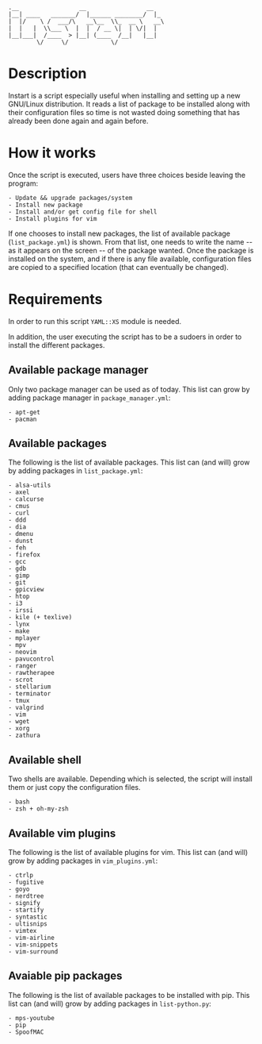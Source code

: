     .__                 __                 __   
    |__| ____   _______/  |______ ________/  |_ 
    |  |/    \ /  ___/\   __\__  \\_  __ \   __\
    |  |   |  \\___ \  |  |  / __ \|  | \/|  |  
    |__|___|  /____  > |__| (____  /__|   |__|  
            \/     \/            \/             

# Description
Instart is a script especially useful when installing and setting up a new
GNU/Linux distribution. It reads a list of package to be installed along
with their configuration files so time is not wasted doing something that
has already been done again and again before.

# How it works
Once the script is executed, users have three choices beside leaving the
program:

    - Update && upgrade packages/system
    - Install new package
    - Install and/or get config file for shell
    - Install plugins for vim

If one chooses to install new packages, the list of available package
(`list_package.yml`) is shown. From that list, one needs to write the name
-- as it appears on the screen -- of the package wanted.
Once the package is installed on the system, and if there is any file
available, configuration files are copied to a specified location (that can
eventually be changed).

# Requirements
In order to run this script `YAML::XS` module is needed.

In addition, the user executing the script has to be a sudoers in order
to install the different packages.

## Available package manager
Only two package manager can be used as of today. This list can grow by adding
package manager in `package_manager.yml`:

    - apt-get
    - pacman
    
## Available packages
The following is the list of available packages. This list can (and will) 
grow by adding packages in `list_package.yml`:

    - alsa-utils
    - axel
    - calcurse
    - cmus
    - curl
    - ddd
    - dia
    - dmenu
    - dunst
    - feh
    - firefox
    - gcc
    - gdb
    - gimp
    - git
    - gpicview
    - htop
    - i3
    - irssi
    - kile (+ texlive)
    - lynx
    - make
    - mplayer
    - mpv
    - neovim
    - pavucontrol
    - ranger
    - rawtherapee
    - scrot
    - stellarium
    - terminator
    - tmux
    - valgrind
    - vim
    - wget
    - xorg
    - zathura

## Available shell
Two shells are available. Depending which is selected, the script will
install them or just copy the configuration files.

    - bash
    - zsh + oh-my-zsh

## Available vim plugins
The following is the list of available plugins for vim. This list can
(and will) grow by adding packages in `vim_plugins.yml`:

    - ctrlp
    - fugitive
    - goyo
    - nerdtree
    - signify
    - startify
    - syntastic
    - ultisnips
    - vimtex
    - vim-airline
    - vim-snippets
    - vim-surround

## Avaiable pip packages
The following is the list of available packages to be installed with pip.
This list can (and will) grow by adding packages in `list-python.py`:

    - mps-youtube
    - pip
    - SpoofMAC
